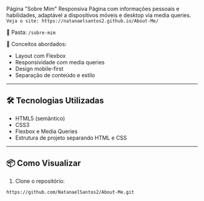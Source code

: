 Página "Sobre Mim" Responsiva
Página com informações pessoais e habilidades, adaptável a dispositivos móveis e desktop via media queries.
````Veja o site: https://natanaelsantos2.github.io/About-Me/````

📂 Pasta: `/sobre-mim`

🔗 Conceitos abordados:
- Layout com Flexbox
- Responsividade com media queries
- Design mobile-first
- Separação de conteúdo e estilo

---

## 🛠️ Tecnologias Utilizadas

- HTML5 (semântico)
- CSS3
- Flexbox e Media Queries
- Estrutura de projeto separando HTML e CSS

---

## 📦 Como Visualizar

1. Clone o repositório:
```bash
https://github.com/NatanaelSantos2/About-Me.git
````
